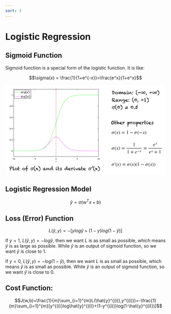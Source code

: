 ```yaml
---
sort: 3
---
```


# Logistic Regression

## Sigmoid Function
Sigmoid function is a special form of the logistic function. It is like:

$$\sigma(x) = \frac{1}{1+e^{-x}}=\frac{e^x}{1+e^x}$$

<img src="../assets/images/sigmoid.png">

## Logistic Regression Model

$$\hat{y}=\sigma(w^Tx+b)$$

## Loss (Error) Function

$$L(\hat{y},y)=-[ylog\hat{y}+(1-y)log(1-\hat{y})]$$

If $y=1$, $L(\hat{y},y)=-log\hat{y}$,
then we want $L$ is as small as possible, which means $\hat{y}$ is as large as possible. While $\hat{y}$ is an output of sigmoid function, so we want $\hat{y}$ is close to 1.

If $y=0$, $L(\hat{y},y)=-log(1-\hat{y})$,
then we want $L$ is as small as possible, which means $\hat{y}$ is as small as possible. While $\hat{y}$ is an output of sigmoid function, so we want $\hat{y}$ is close to 0.

## Cost Function:

$$J(w,b)=\frac{1}{m}\sum_{i=1}^{m}L(\hat{y}^{(i)},y^{(i)})=-\frac{1}{m}\sum_{i=1}^{m}[y^{(i)}log\hat{y}^{(i)}+(1-y^{(i)})log(1-\hat{y}^{(i)})]$$

